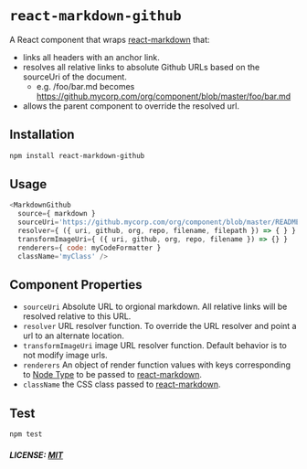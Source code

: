 # `react-markdown-github`

A React component that wraps [react-markdown] that:
-  links all headers with an anchor link.
-  resolves all relative links to absolute Github URLs based on the sourceUri of the document.
    - e.g. /foo/bar.md becomes https://github.mycorp.com/org/component/blob/master/foo/bar.md
-  allows the parent component to override the resolved url.

## Installation

``` bash
npm install react-markdown-github
```

## Usage

```js
<MarkdownGithub 
  source={ markdown } 
  sourceUri='https://github.mycorp.com/org/component/blob/master/README.md'  
  resolver={ ({ uri, github, org, repo, filename, filepath }) => { } }
  transformImageUri={ ({ uri, github, org, repo, filename }) => {} }
  renderers={ code: myCodeFormatter } 
  className='myClass' />
```

## Component Properties

- `sourceUri` Absolute URL to orgional markdown. All relative links will be
  resolved relative to this URL.
- `resolver` URL resolver function. To override the URL resolver and point a url
  to an alternate location.
- `transformImageUri` image URL resolver function. Default behavior is to not modify image urls.
- `renderers` An object of render function values with keys corresponding to
  [Node Type][react-markdown-node-types] to be passed to [react-markdown].
- `className` the CSS class passed to [react-markdown].

## Test

``` bash
npm test
```

##### LICENSE: [MIT](/LICENSE)

[react-markdown]: https://github.com/rexxars/react-markdown
[react-markdown-node-types]: https://github.com/rexxars/react-markdown/blob/master/README.md#node-types
